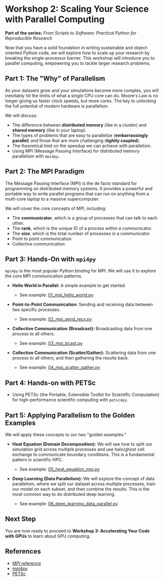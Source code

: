 # Workshop 2: Scaling Your Science with Parallel Computing

**Part of the series:** *From Scripts to Software: Practical Python for Reproducible Research*

Now that you have a solid foundation in writing sustainable and object-oriented Python code, we will explore how to scale up your research by breaking the single-processor barrier. This workshop will introduce you to parallel computing, empowering you to tackle larger research problems.

## Part 1: The "Why" of Parallelism

As your datasets grow and your simulations become more complex, you will inevitably hit the limits of what a single CPU core can do. Moore's Law is no longer giving us faster clock speeds, but more cores. The key to unlocking the full potential of modern hardware is parallelism.

We will discuss:
*   The difference between **distributed memory** (like in a cluster) and **shared memory** (like in your laptop).
*   The types of problems that are easy to parallelize (**embarrassingly parallel**) and those that are more challenging (**tightly coupled**).
*   The theoretical limit on the speedup we can achieve with parallelism.
*   Using MPI (Message Passing Interface) for distributed memory parallelism with `mpi4py`.


## Part 2: The MPI Paradigm

The Message Passing Interface (MPI) is the de facto standard for programming on distributed memory systems. It provides a powerful and portable way to write parallel programs that can run on anything from a multi-core laptop to a massive supercomputer.

We will cover the core concepts of MPI, including:
*   The **communicator**, which is a group of processes that can talk to each other.
*   The **rank**, which is the unique ID of a process within a communicator.
*   The **size**, which is the total number of processes in a communicator.
*   Point to point communication
*   Collective communication

## Part 3: Hands-On with `mpi4py`

`mpi4py` is the most popular Python binding for MPI. We will use it to explore the core MPI communication patterns.

*   **Hello World in Parallel:** A simple example to get started.
    *   See example: [01_mpi_hello_world.py](workshop-2-examples/01_mpi_hello_world.py)

*   **Point-to-Point Communication:** Sending and receiving data between two specific processes.
    *   See example: [02_mpi_send_recv.py](workshop-2-examples/02_mpi_send_recv.py)

*   **Collective Communication (Broadcast):** Broadcasting data from one process to all others.
    *   See example: [03_mpi_bcast.py](workshop-2-examples/03_mpi_bcast.py)

*   **Collective Communication (Scatter/Gather):** Scattering data from one process to all others, and then gathering the results back.
    *   See example: [04_mpi_scatter_gather.py](workshop-2-examples/04_mpi_scatter_gather.py)

## Part 4: Hands-on with PETSc

*   Using PETSc (the Portable, Extensible Toolkit for Scientific Computation) for high-performance scientific computing with `petsc4py`.

## Part 5: Applying Parallelism to the Golden Examples

We will apply these concepts to our two "golden examples."

*   **Heat Equation (Domain Decomposition):** We will see how to split our simulation grid across multiple processes and use halo/ghost cell exchange to communicate boundary conditions. This is a fundamental pattern in scientific HPC.
    *   See example: [05_heat_equation_mpi.py](workshop-2-examples/05_heat_equation_mpi.py)

*   **Deep Learning (Data Parallelism):** We will explore the concept of data parallelism, where we split our dataset across multiple processes, train our model on each subset, and then combine the results. This is the most common way to do distributed deep learning.
    *   See example: [06_deep_learning_data_parallel.py](workshop-2-examples/06_deep_learning_data_parallel.py)


## Next Step

You are now ready to proceed to **Workshop 3: Accelerating Your Code with GPUs** to learn about GPU computing.


## References

- [MPI reference](https://www.mpi-forum.org/docs/)
- [mpi4py](https://mpi4py.readthedocs.io/en/stable/)
- [PETSc](https://petsc.org/release/manual/)
